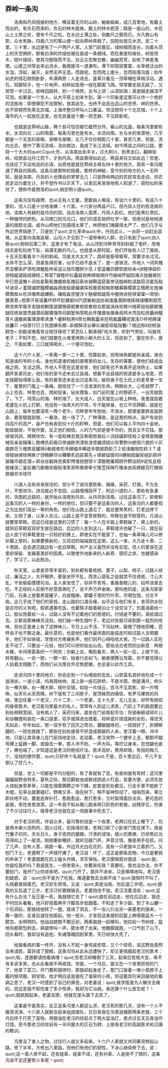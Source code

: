   

## 莽岭一条沟

　　洛南和丹凤相接的地方，横亘着无尽的山岭，蜿蜿蜒蜒，成几百里地，有戴土而出的，有负石而来的，负石的林木瘦耸，戴土的林木肥茂；既是一座山的，木在山上土厚之处，便有千尺之松，在水边土薄之处，则数尺之蘖而已。大凡群山有势，众水有脉，四面八方的客山便一起向莽岭奔趋了。回抱处就见水流，走二十里，三十里，水边是有了一户两户人家。人家门前屋后，绿树细而高长，向着头顶上的天空拥挤，那极白净的炊烟也被拉直成一条细线。而在悬崖险峻处，树皆怪木，枝叶错综，使其沟壑隐而不见，白云又忽聚忽散，幽幽冥冥，如有了神差鬼使。山崖之间常会夹出流水，轰隆隆泻一道瀑布。潭下却寂寂寞寞，水草根泛出的水泡，浮起，破灭，全然无声无息。而路呢，忽而爬上崖头，忽而陷落沟底；如牛如虎的怪石侧侧卧卧，布满两旁；人走进去，逢草只看见一顶草帽在草梢浮动，遇石，轻脚轻手，也一片响声，蚂蚱如急雨一般在脚面飞溅。常常要走投无路了，又常常一步过去，却峰回路转，别一个境界。古书上讲：山深如海；真是越走越深不可测。如果是一个生人，从大平原上初来乍到，第一个印象是这里可以作一个绝好的流放地：即使罪犯不加管制，放其逃生，也终不会逃出这山的世界、林的世界。也不禁顿然失笑北京城、上海市整日呼叫人口暴溢，但没想将十个北京城，十个上海市的人一起放在这里，也充其量是个撤一把芝麻，不见踪影呢。

　　也就是这莽岭山脉，两个县可恰恰被它截然分开。看山的北面，每条沟里都有水，水流向北；山的南面，每条沟里也是有水，水流向南。水与水的发源地，几乎都是一个无息的泉眼，泉眼与泉眼，又几乎仅仅相距几十里，甚至几里，但是，流向北去，便作了黄河流域，流向南边，竟成了长江流域。如今两县之间的公路，要绕一个大大的quot;Cquot;形，从洛南出永丰关，过大荆川，到黑龙口，翻麻街岭，经商县沿丹江而下，才到丹凤。两县靠得如此近，两县来往又如此远！但是，也该应了天设地造的古语，出奇地是就在莽岭主峰左四十里的地方，竟有一条沟接通了两县的隔阂。这条沟是那样的隐蔽，那样的神秘，至今别的地方的人一无所知，就是洛南、丹凤的人也理会的寥寥无几；只是莽岭两边的农民常去走动，但农民走动为着生计，并不想作书以示天下，以至后来渐渐地有人知道了，探险似的来往了，便称作是商洛的quot;胡志明小道quot;。

　　这条沟没有路牌，也从无有人丈量，里数由人嘴说，有说六十里的，有说八十里的，但人口是十分地准确：十六家。十六家分两县户口，但丹凤人住的有洛南的地，洛南人有耕的是丹凤的田。自古洛南人面黑，丹凤人脸红。他们是黑红黑红，一种强悍的颜色。从沟南口到沟北口，他们的语言始终吐字一致，但绝对是地地道道的南腔北调。或许山把他们包围得太厚了，林把他们掩蔽得太严了，他们几乎与外边世界隔绝了，只是到了quot;文化革命quot;中，丹凤武斗，一派将一派赶出县境，从这里向洛南逃窜，山沟人才见到了一溜带串的人群，也只有到了quot;四人帮quot;粉碎后第二年，这里才有了电话，从山顶到河畔弯弯斜斜栽了电杆，而电线总是松松地下坠，站满无数的鸟儿。也就是从那时起，他们开始有人订了报纸，十五天后看着半个月的新闻。沟是太大太大了，路却是极窄极窄，常要涉水过河。水并不怎么深。但紧急得厉害，似乎已经不是水了，是一道铁流，外地人┕词共槐怀宓梗采俨涣吮涣魃匙呤采送让妫叩艚胖讣住Ｊ思遥慵负醪恢嵌际亲≡谀睦铮级阶欤桓龊谑路炖锞统こ鲆宦Т值睦纤衫矗鼓泐拷嵘啵焕纤芍螅峭怀龆招难沂拢蝗痪陀辛巳思遥慷ト词怯星鞍氡撸缓蟀氡撸前氡呔褪鞘遥莸匾惨话胧峭粒话胧窃淙氲氖础Ｍ泼沤ィ堇锖谝跻醯模蛐淼阕庞偷疲蛐砻挥校蔽菀桓鲑即蟮幕鹂樱窦芷穑鸸夂旌斓模擞胺从吃谇缴希龃蠛鲂。缣殴淼奈璧浮Ｖ魅艘桓龃笞中握驹谀抢铮甯窠∽常劬ι猓莱菅┌祝萘汗易诺囊坏跻坏跹猓蛔⒁饩团鲎帕送纺裕馐撬潜硎靖挥械谋曛荆阂荒暝咨奔竿贩手恚醚袒鹣懔涎媒够疲砸豢椋钜豢椋合那锒涡炔欢稀Ｈ绻菥投俗鹂颖撸醚叹统裕盟秃龋潜闳献魇强吹闷鹚堑呐笥眩此怀撸鼐匆徽桑阅鸬木凭投松侠矗峙醯荨Ｋ谴蠖疾簧蒲源牵涣澈┖癯鲜档男θ荩仕鞘裁矗突卮鹗裁矗鞲呒馐浅Ｄ旰吧降谋玖臁Ｄ┝俗罡行巳さ氖翘厣系模∩系模酥凉业摹⑹澜绲母髦指餮ⅰ？梢远隙ǎ钦蚵衾鲜笠┑奶觳诺难菟导业秸饫铮欢ㄒ笫芑队Ｌ剿承拇Γ哈大笑，听到气愤处，叫娘骂老子；不知不觉，他们就要在火堆里烤熟小碗大的土豆，将皮剥了，塞在你手，食之，干面如栗，三口就得喝水，一个便可饱肚。

　　这十六户人家，一家离一家一二十里，但算起来，拐弯抹角都是些亲戚，谁也知道谁的爷的小名，谁也知道谁的媳妇是哪里的女儿。生存的需要，使他们结成血缘之网、生活之网。外地人不愿在这里安家，他们却死也不肯离开这块热土，如果翻开各家历史，他们有的至今还未去过县城，想象不出县城的街道是多么地宽，而走路脚抬得那么低，有的甚至还未走出过这条沟。娘将身子在土炕上的麦草里一生下，屋里的门槛上一条绳，就拴住了一个活泼泼的生命。稍稍长大，心性就野了，山上也去，林里也去，爬树捉雀，钻水摸鱼，如门前的崖上的野鹞子，一出壳就跑了，飞了，闯荡山的海、林的海了。长大成人，白天就在山坡上种地，夜里就抱着老婆在火炕上打鼾。地没有一块席大的平坦，牛不能转身，也立不住蹄脚，就是在山路上，每年也要滚死一两个老牛。河畔里年年刨地，不涨水，那便是要屙金就屙金，要尿银就尿银，一暴涨，就一场了了。广种薄收，是这里的特点。亩产有收到四百斤的高产，亩产也有收到仅十斤的籽种，但是，他们可以每人平均四十亩地，能收就收，不收作罢，反正他们相信，人的力气却是使不尽的，而且又不花钱。那坡坡涧涧，楞楞坎坎，有一低粒椭忠晃压希砸恢昝纭＜词挂磺卸伎帕２皇樟耍缴嫌械氖亲亩鳎罹Ｌ酰喟氏趁瘢ㄖ悖谝欧洌漳咎浚径艉颂摇⑹帘謇酢⒁疤摇⑺嵩妗Ｖ灰凰群茫５缴焦低獾拇ǖ勒蛏希陀辛肆福辛瞬迹辛擞脱蔚骱汀２袷浅雒啪陀校３Ｔ诿徘暗钠律铣嗍秩グ饽鞘麒尽⑹鞲攀炙奶跤蒙先ィ碜颖镒懔司ⅲ醭梢桓龈泶裢趴椋坪跛媸币龅氐涠ィ邮谷丝戳耸忠奥职俜值挠琶馈Ｖ漳甑睦屠郏顾乔鹩诒鸫θ说氖且桓彼缍汲こ鋈反蟮乃廊飧泶瘢街淮笫郑布肴缈牵ゼ尾莶挥昧叮榷亲由系穆龉芫叮缗倘屏艘欢羊球尽

　　川道人没有肯来居住的，但少不了进沟里砍柴，掮椽，采药，打猎。不为生计，不想进沟，进沟就必不空回。山路慢慢踩开了，附近川道的人，那些有急事的，贪图赶近路的，就开始从洛南到丹凤，从丹凤到洛南，过往这条沟了。即使和这条沟的人一样的身份，一样的地位，但只要不是这条沟的人，这条沟的人都要视之为比他们高出一等的角色。他们在山路上遇见了，就总要笑笑的，打老远停下来，又侧了身，让来人先过。山路上是不宜穿皮鞋的，布鞋也是不耐穿的，凡进山就要穿草鞋。但这已经是这里的习惯了：每一个人在半路上草鞋破了，换上新的，就将旧草鞋双双好生放在路边，后边的人走到这儿，草鞋或许也破了一只，就在前边人放下的草鞋里找一只较好的换上，即使实在不能穿了，也抽一条草绳儿可以修补脚上穿的，如果要换新的，又将旧的端端放在这里。这么一来，大凡走十里、二十里路，总会遇见路边有一批旧草鞋。共产主义虽然并没有实现，但人的善良在这里却保留、发展着美好的因素。以致使外地新来的人新奇、感叹之余，也被感染了，学习了，以此照办。

　　秋天里，山里是异常丰富的，到处都有着核桃、栗子、山梨、柿子，过路人经过，廉洁之人，大开眼界，更是坐怀不乱，而贪心营私之徒就禁不住诱惑，寸心大乱，干些偷偷摸摸勾当。主人家发觉了，却并不责骂，善眉善眼儿的，招呼进家去吃，不正经的人反倒不好意思再吃了，说千声万声谢谢。更叫绝的是，这条沟家家门前，石条上放着黑瓷罐子，白瓷粗碗，那罐子里的竹叶茶，尽喝包饱，分文不收。这几乎成了他们的家规，走山路的口渴舌燥，似乎这与他们有关，舍茶供水则是应尽的义务呢。假若遇着吃饭，也要筷子敲着碗沿让个没完没了。饥着渴着给一口，胜似饱着给一斗，过路人没有不记着他们的恩德的。付钱是不要的，递纸烟过去，又都说那棒棒货没劲，他们抽一种生烟叶子，老远对坐就可闻到那一股烈的呛味。但也正是身上有了这种味儿，平日上山干活，下沟钻林，疲倦了随地而睡，百样虫子也不敢近身。最乐意的，也是他们看作最体面的是临走时和过路人文明握手，他们手如铁钳，常使对方疼痛失声，他们则开心得哈哈大笑。万一过路人实在走不动了，只要出一元钱，他们可以把你抬出山去。那抬法古老而别出新意：两根木椽，中间用葛条织一个网兜；你躺上去，嘴脸看天，两人一前一后，上坡下坎，转弯翻山，一走一颤，一颤一软，抬者行走如飞，躺者便腾云驾雾。你不要觉得让人抬着太残酷了，而他们从沟里往外交售肥猪，也总是以此作工具。

　　走进沟四十里的地方，你会走到一个仙境般的去处，山势莫名其妙地形成一个漩涡状，一道小溪，呜溅溅地响，溪上架一座石拱桥，不是半圆，倒是满月，桥头左一棵大柳，右一棵大柳，枝叶交错，如驻一片绿云，百鸟不见其影，却一片啁啾，似天乐从天而降。树下就有了三间房子，屋顶耸而四墙低，有罗马建筑的风味，里边住着一个老汉，六十二岁，一个老婆，五十九岁，无儿无女，却怀有绝招的接骨医术。老汉是沟里最大的名人，常常有人到这儿求医，门前上下的路面要比别处稍稍宽阔。没有病人了，采药归来，就坐在门前练起手功：将瓷碗砸成碎片儿和谷糠搅和装在一条口袋里，双手就探进去摸着，将碎瓷片捏成碗的全形。得空天天如此，年年如此，那一双手有了回天之奇功，腰酸腿疼的，一捏就好了，折膊断腿的，一捏也就接了，那些在别处接骨不好造成瘸跛的人来，老汉看一眼，冷冷地，只是让其背身儿在门前场地走动，走动着，老汉突然一个健步上去，朝那坏腿弯膊上猛踢一脚，或狠击一拳，那人冷不防，一声大叫，等拧过身来，忽觉腿也直了，膊也端了，才知道这是老汉的绝招疗法。医术高妙，费用却贱，有钱的掏几个，没钱的便作罢，quot;只好传个名就是了！quot;于是，百十里远近，干儿干女倒认了好几十。

　　但是，世上一切都是平均分配的，有了善就有了恶，有直树就有弯材；这沟里偏偏就野虫特多。夏秋之际，那花脚蚊虫成群成团追人叮血，若要大便，必须先放火烧起身旁茅草，只能在烟雾腾腾之中下蹲。蛇更是到处都见，行走手里不能断了木棍，见草丛就要磕打。野蜂又多，隐在树下，稍不留神惊动了，嗡嗡而来，需立即伏地不动，要是逃奔扑打，愈跑愈追，愈打愈多，立时蜇得面目全非。更可恶的是狼，常在夜里游荡，这一年竟不知从哪儿跑来两只灰色的老狼，凶残罕见，伤害了不少过往行人，接骨老汉也就在这一场狼事中死去了。

　　对于老汉的死，传说众多，最可靠的说是一个夜里，老两口在炕上睡下了，炕是用木柴火烧热的，因火过旺，炕烙得厉害，老两口卸了小卧房门垫在席下。席是竹篾子织的，天长日久，身子皮肉的磨蹭，汗液的浸蚀，烟火的熏燎，已经焦红光亮得如上了一层漆。刚刚重新睡好，就听见敲门声，声音又怪，像是用手在抓。问了几声，没有人答，隔窗一看，外边月光白花花的，竟有一只老狼半立着抓门，又刨门下土。老婆啊了一声就吓瘫了，老汉说：坏了，这正是那条恶物，今日是要我的命来了！老婆就跪在炕上磕头作揖，求天保佑，老汉便隔窗对狼说：quot;狼，你是吃我的吗？我是医生，一把老骨头，你要来吃我？真要吃，我也没办法，你不要挖门，我开门让你进来吧。quot;门开了，狼并不进来，只是嗥嗥地叫，老汉感到疑惑，说：quot;你不是为了吃我，难道要我去治病不成？quot;狼顿时不叫了，头扬着直摇尾巴。老汉好生奇怪，又说：quot;真是治病，你后退三步吧。quot;狼真的又后退了三步。老汉只好要跟狼去，老婆抱住不放，老汉流着泪说：quot;这有什么办法？反正是一死，我就随它去了！quot;狼在前边走，他在后边走，狼还不时回头看看，他只好捏着两手汗脚高步低跟着。不知走了多少路，到了半山腰一个石洞前，那狼绕他转了一圈，就进了洞去，不一会儿引出另一条更老的狼来，一瘸一跛的，反身后退在他面前。他一低头，才发现这条狼的后腚上肿得面盆大一个脓包，水明明的。他战战兢兢不敢近前，两条狼就一起嗥叫，他捡起一节树枝，猛地向那脓包刺去，病狼惨叫一声，脓水喷了出来。他撒脚就跑，一口气到了山下，回头看时，狼却没有追他，失魂落魄回到家里，天已经快大亮了。

　　给狼看病的事一传开，没有人不起一身鸡皮疙瘩，又个个惊奇，说这野虫竟然会来请医，莫非成了狼精，这条沟怕从此永远遭殃了。却又更佩服起老汉的医术：quot;哈，连狼都请他看病哩！quot;但老汉却睡倒了三天，起来后性格大变，再不肯多说多笑，也从此看病不再收钱。但是，一个月后，狼又在一个夜里抓他的门了，他拿了菜刀，开门要和狼拼时，那狼却起身走了。那门口放着一堆小孩脖子上戴的银项圈、铜宝锁。他才明白这是狼吃了谁家的小孩，将这戴具叼来回报他的看病之恩了。老汉一时感到了自己的罪恶，对老婆说：quot;我学医是为人解灾去难的，而这恶狼不知伤害了多少性命，我却为它治病，我还算个什么医生呢？！quot;就疯跑起来，老婆去撵，他就在崖头跳下去死了。

　　这事是不是真实，反正这条沟里人都这么讲，老汉死的那几天，没有一个人不痛哭流涕。十六家人就联合起来组成猎队，日日夜夜在沟里追捕那两条老狼，三个月后终于打死了恶物，用狼油在老汉的坟前点了两大盆油灯，直点过五天五夜油尽灯熄。至今那老汉的坟前有一半间屋大的仄石为碑，上凿有老汉的高超医术和沉痛的教训。

　　沟里没了害人之物，过往行人就又多起来。十六户人家就又共同筹资修起山路，修了半年，方修出八里路，但他们有他们的韧性，下决心继续修下去，说：quot;这一辈人修不起，还有娃辈，娃辈不成，还有孙辈，人是绝不了根的，这条沟说不定还要修火车呢！quot;